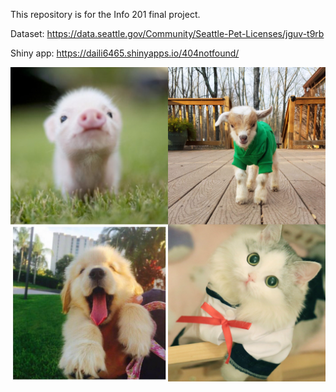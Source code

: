 This repository is for the Info 201 final project.

Dataset: https://data.seattle.gov/Community/Seattle-Pet-Licenses/jguv-t9rb

Shiny app: https://daili6465.shinyapps.io/404notfound/

![](pets.jpeg)
